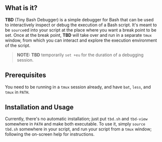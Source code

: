 ## What is it?
**TBD** (Tiny Bash Debugger) is a simple debugger for Bash that can be used to
interactively inspect or debug the execution of a Bash script. It's meant to be
`source`ed into your script at the place where you want a break point to be set.
Once at the break point, **TBD** will take over and run in a separate `tmux` window,
from which you can interact and explore the execution environment of the script.

> **NOTE:** **TBD** temporarily `set +eu` for the duration of a debugging session.

## Prerequisites
You need to be running in a `tmux` session already, and have `bat`, `less`,
and `tmux` in `PATH`.


## Installation and Usage
Currently, there's no automatic installation; just put `tbd.sh` and `tbd-view` somewhere
in `PATH` and make both executable. To use it, simply `source tbd.sh` somewhere in
your script, and run your script from a `tmux` window; following the on-screen help
for instructions.
